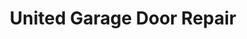 ---
title: "United Garage Door Repair"
url: /st-louis/united-garage-door-repair/
shop: Allgemein
---